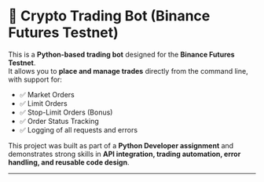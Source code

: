 
# 🚀 Crypto Trading Bot (Binance Futures Testnet)

This is a **Python-based trading bot** designed for the **Binance Futures Testnet**.  
It allows you to **place and manage trades** directly from the command line, with support for:  

- ✅ Market Orders  
- ✅ Limit Orders  
- ✅ Stop-Limit Orders (Bonus)  
- ✅ Order Status Tracking  
- ✅ Logging of all requests and errors  

This project was built as part of a **Python Developer assignment** and demonstrates strong skills in **API integration, trading automation, error handling, and reusable code design**.

---

